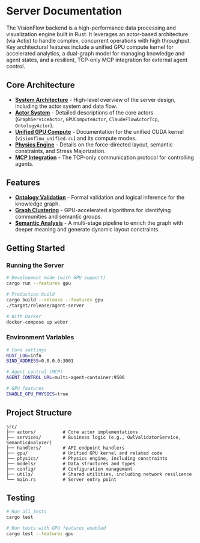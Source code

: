 # Server Documentation

The VisionFlow backend is a high-performance data processing and visualization engine built in Rust. It leverages an actor-based architecture (via Actix) to handle complex, concurrent operations with high throughput. Key architectural features include a unified GPU compute kernel for accelerated analytics, a dual-graph model for managing knowledge and agent states, and a resilient, TCP-only MCP integration for external agent control.

## Core Architecture

- **[System Architecture](architecture.md)** - High-level overview of the server design, including the actor system and data flow.
- **[Actor System](actors.md)** - Detailed descriptions of the core actors (`GraphServiceActor`, `GPUComputeActor`, `ClaudeFlowActorTcp`, `OntologyActor`).
- **[Unified GPU Compute](gpu-compute.md)** - Documentation for the unified CUDA kernel (`visionflow_unified.cu`) and its compute modes.
- **[Physics Engine](physics-engine.md)** - Details on the force-directed layout, semantic constraints, and Stress Majorization.
- **[MCP Integration](mcp-integration.md)** - The TCP-only communication protocol for controlling agents.

## Features

- **[Ontology Validation](features/ontology.md)** - Formal validation and logical inference for the knowledge graph.
- **[Graph Clustering](features/clustering.md)** - GPU-accelerated algorithms for identifying communities and semantic groups.
- **[Semantic Analysis](features/semantic-analysis.md)** - A multi-stage pipeline to enrich the graph with deeper meaning and generate dynamic layout constraints.

## Getting Started

### Running the Server
```bash
# Development mode (with GPU support)
cargo run --features gpu

# Production build
cargo build --release --features gpu
./target/release/agent-server

# With Docker
docker-compose up webxr
```

### Environment Variables
```bash
# Core settings
RUST_LOG=info
BIND_ADDRESS=0.0.0.0:3001

# Agent control (MCP)
AGENT_CONTROL_URL=multi-agent-container:9500

# GPU features
ENABLE_GPU_PHYSICS=true
```

## Project Structure
```
src/
├── actors/          # Core actor implementations
├── services/        # Business logic (e.g., OwlValidatorService, SemanticAnalyzer)
├── handlers/        # API endpoint handlers
├── gpu/             # Unified GPU kernel and related code
├── physics/         # Physics engine, including constraints
├── models/          # Data structures and types
├── config/          # Configuration management
├── utils/           # Shared utilities, including network resilience
└── main.rs          # Server entry point
```

## Testing
```bash
# Run all tests
cargo test

# Run tests with GPU features enabled
cargo test --features gpu